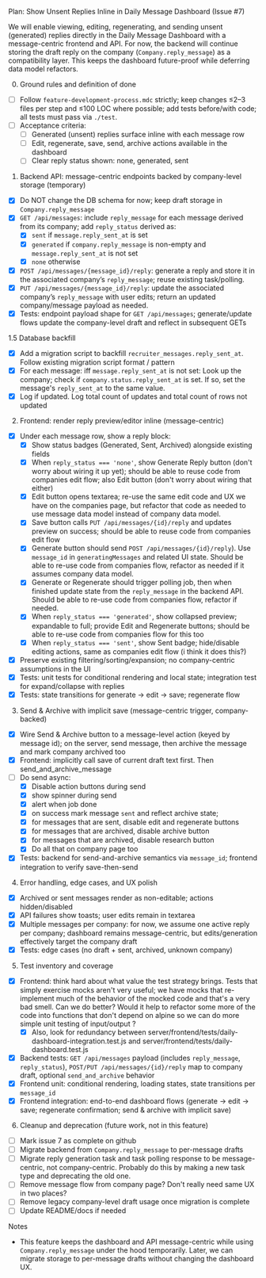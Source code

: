 Plan: Show Unsent Replies Inline in Daily Message Dashboard (Issue #7)

We will enable viewing, editing, regenerating, and sending unsent (generated) replies directly in the Daily Message Dashboard with a message-centric frontend and API. For now, the backend will continue storing the draft reply on the company (`Company.reply_message`) as a compatibility layer. This keeps the dashboard future-proof while deferring data model refactors.

0. Ground rules and definition of done

- [ ] Follow `feature-development-process.mdc` strictly; keep changes ≤2–3 files per step and ≤100 LOC where possible; add tests before/with code; all tests must pass via `./test`.
- [ ] Acceptance criteria:
  - [ ] Generated (unsent) replies surface inline with each message row
  - [ ] Edit, regenerate, save, send, archive actions available in the dashboard
  - [ ] Clear reply status shown: none, generated, sent

1. Backend API: message-centric endpoints backed by company-level storage (temporary)

- [x] Do NOT change the DB schema for now; keep draft storage in `Company.reply_message`
- [x] `GET /api/messages`: include `reply_message` for each message derived from its company; add `reply_status` derived as:
  - [x] `sent` if `message.reply_sent_at` is set
  - [x] `generated` if `company.reply_message` is non-empty and `message.reply_sent_at` is not set
  - [x] `none` otherwise
- [x] `POST /api/messages/{message_id}/reply`: generate a reply and store it in the associated company’s `reply_message`; reuse existing task/polling.
- [x] `PUT /api/messages/{message_id}/reply`: update the associated company’s `reply_message` with user edits; return an updated company/message payload as needed.
- [x] Tests: endpoint payload shape for `GET /api/messages`; generate/update flows update the company-level draft and reflect in subsequent GETs

1.5 Database backfill

- [x] Add a migration script to backfill `recruiter_messages.reply_sent_at`. Follow existing migration script format / pattern
- [x] For each message: iff `message.reply_sent_at` is not set: Look up the company; check if `company.status.reply_sent_at` is set. If so, set the message's `reply_sent_at` to the same value.  
- [x] Log if updated. Log total count of updates and total count of rows not updated

2. Frontend: render reply preview/editor inline (message-centric)

- [x] Under each message row, show a reply block:
  - [x] Show status badges (Generated, Sent, Archived) alongside existing fields
  - [x] When `reply_status === 'none'`, show Generate Reply button (don't worry about wiring it up yet); should be able to reuse code from companies edit flow;
        also Edit button (don't worry about wiring that either)
  - [x] Edit button opens textarea; re-use the same edit code and UX we have on the companies page, but refactor that code as needed to
        use message data model instead of company data model.
  - [x] Save button calls `PUT /api/messages/{id}/reply` and updates preview on success; should be able to reuse code from companies edit flow
  - [x] Generate button should send `POST /api/messages/{id}/reply`). Use `message_id` in `generatingMessages` and related UI state. Should be able to re-use code from companies flow, refactor as needed if it assumes company data model.
  - [x] Generate or Regenerate should trigger polling job, then when finished update state from the `reply_message` in the backend API. Should be able to re-use code from companies flow, refactor if needed.
  - [x] When `reply_status === 'generated'`, show collapsed preview; expandable to full; provide Edit and Regenerate buttons; should be able to re-use code from companies flow for this too
  - [x] When `reply_status === 'sent'`, show Sent badge; hide/disable editing actions, same as companies edit flow (i think it does this?)
- [x] Preserve existing filtering/sorting/expansion; no company-centric assumptions in the UI
- [x] Tests: unit tests for conditional rendering and local state; integration test for expand/collapse with replies
- [x] Tests: state transitions for generate → edit → save; regenerate flow

3. Send & Archive with implicit save (message-centric trigger, company-backed)

- [x] Wire Send & Archive button to a message-level action (keyed by message id); on the server, send message, then archive the message and mark company archived too
- [x] Frontend: implicitly call save of current draft text first. Then send_and_archive_message
- [ ] Do send async:
  - [x] Disable action buttons during send
  - [x] show spinner during send
  - [x]  alert when job done
  - [x]  on success mark message `sent` and reflect archive state;
  - [x]  for messages that are sent, disable edit and regenerate buttons
  - [x]  for messages that are archived, disable archive button
  - [x]  for messages that are archived, disable research button
  - [x]  Do all that on company page too
- [x] Tests: backend for send-and-archive semantics via `message_id`; frontend integration to verify save-then-send

4. Error handling, edge cases, and UX polish

- [x] Archived or sent messages render as non-editable; actions hidden/disabled
- [x] API failures show toasts; user edits remain in textarea
- [x] Multiple messages per company: for now, we assume one active reply per company; dashboard remains message-centric, but edits/generation effectively target the company draft
- [x] Tests: edge cases (no draft + sent, archived, unknown company)

5. Test inventory and coverage

- [x] Frontend: think hard about what value the test strategy brings. Tests that simply exercise mocks aren't very useful; we have mocks that re-implement much of the behavior of the mocked code and that's a very bad smell. Can we do better?  Would it help to refactor some more of the code into functions that don't depend on alpine so we can do more simple unit testing of input/output ?
  - [x] Also, look for redundancy between server/frontend/tests/daily-dashboard-integration.test.js and server/frontend/tests/daily-dashboard.test.js 
- [x] Backend tests: `GET /api/messages` payload (includes `reply_message`, `reply_status`), `POST/PUT /api/messages/{id}/reply` map to company draft, optional `send_and_archive` behavior
- [x] Frontend unit: conditional rendering, loading states, state transitions per `message_id`
- [x] Frontend integration: end-to-end dashboard flows (generate → edit → save; regenerate confirmation; send & archive with implicit save)

6. Cleanup and deprecation (future work, not in this feature)

- [ ] Mark issue 7 as complete on github
- [ ] Migrate backend from `Company.reply_message` to per-message drafts
- [ ] Migrate reply generation task and task polling response to be message-centric, not company-centric. Probably do this by making a new task type and deprecating the old one.
- [ ] Remove message flow from company page? Don't really need same UX in two places?
- [ ] Remove legacy company-level draft usage once migration is complete
- [ ] Update README/docs if needed

Notes

- This feature keeps the dashboard and API message-centric while using `Company.reply_message` under the hood temporarily. Later, we can migrate storage to per-message drafts without changing the dashboard UX.